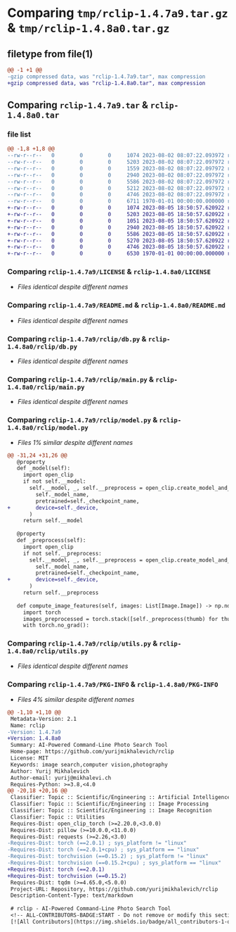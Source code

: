 # Comparing `tmp/rclip-1.4.7a9.tar.gz` & `tmp/rclip-1.4.8a0.tar.gz`

## filetype from file(1)

```diff
@@ -1 +1 @@
-gzip compressed data, was "rclip-1.4.7a9.tar", max compression
+gzip compressed data, was "rclip-1.4.8a0.tar", max compression
```

## Comparing `rclip-1.4.7a9.tar` & `rclip-1.4.8a0.tar`

### file list

```diff
@@ -1,8 +1,8 @@
--rw-r--r--   0        0        0     1074 2023-08-02 08:07:22.093972 rclip-1.4.7a9/LICENSE
--rw-r--r--   0        0        0     5203 2023-08-02 08:07:22.097972 rclip-1.4.7a9/README.md
--rw-r--r--   0        0        0     1559 2023-08-02 08:07:22.097972 rclip-1.4.7a9/pyproject.toml
--rw-r--r--   0        0        0     2940 2023-08-02 08:07:22.097972 rclip-1.4.7a9/rclip/db.py
--rw-r--r--   0        0        0     5586 2023-08-02 08:07:22.097972 rclip-1.4.7a9/rclip/main.py
--rw-r--r--   0        0        0     5212 2023-08-02 08:07:22.097972 rclip-1.4.7a9/rclip/model.py
--rw-r--r--   0        0        0     4746 2023-08-02 08:07:22.097972 rclip-1.4.7a9/rclip/utils.py
--rw-r--r--   0        0        0     6711 1970-01-01 00:00:00.000000 rclip-1.4.7a9/PKG-INFO
+-rw-r--r--   0        0        0     1074 2023-08-05 18:50:57.620922 rclip-1.4.8a0/LICENSE
+-rw-r--r--   0        0        0     5203 2023-08-05 18:50:57.620922 rclip-1.4.8a0/README.md
+-rw-r--r--   0        0        0     1051 2023-08-05 18:50:57.620922 rclip-1.4.8a0/pyproject.toml
+-rw-r--r--   0        0        0     2940 2023-08-05 18:50:57.620922 rclip-1.4.8a0/rclip/db.py
+-rw-r--r--   0        0        0     5586 2023-08-05 18:50:57.620922 rclip-1.4.8a0/rclip/main.py
+-rw-r--r--   0        0        0     5270 2023-08-05 18:50:57.620922 rclip-1.4.8a0/rclip/model.py
+-rw-r--r--   0        0        0     4746 2023-08-05 18:50:57.620922 rclip-1.4.8a0/rclip/utils.py
+-rw-r--r--   0        0        0     6530 1970-01-01 00:00:00.000000 rclip-1.4.8a0/PKG-INFO
```

### Comparing `rclip-1.4.7a9/LICENSE` & `rclip-1.4.8a0/LICENSE`

 * *Files identical despite different names*

### Comparing `rclip-1.4.7a9/README.md` & `rclip-1.4.8a0/README.md`

 * *Files identical despite different names*

### Comparing `rclip-1.4.7a9/rclip/db.py` & `rclip-1.4.8a0/rclip/db.py`

 * *Files identical despite different names*

### Comparing `rclip-1.4.7a9/rclip/main.py` & `rclip-1.4.8a0/rclip/main.py`

 * *Files identical despite different names*

### Comparing `rclip-1.4.7a9/rclip/model.py` & `rclip-1.4.8a0/rclip/model.py`

 * *Files 1% similar despite different names*

```diff
@@ -31,24 +31,26 @@
   @property
   def _model(self):
     import open_clip
     if not self.__model:
       self.__model, _, self.__preprocess = open_clip.create_model_and_transforms(
         self._model_name,
         pretrained=self._checkpoint_name,
+        device=self._device,
       )
     return self.__model
 
   @property
   def _preprocess(self):
     import open_clip
     if not self.__preprocess:
       self.__model, _, self.__preprocess = open_clip.create_model_and_transforms(
         self._model_name,
         pretrained=self._checkpoint_name,
+        device=self._device,
       )
     return self.__preprocess
 
   def compute_image_features(self, images: List[Image.Image]) -> np.ndarray:
     import torch
     images_preprocessed = torch.stack([self._preprocess(thumb) for thumb in images]).to(self._device)
     with torch.no_grad():
```

### Comparing `rclip-1.4.7a9/rclip/utils.py` & `rclip-1.4.8a0/rclip/utils.py`

 * *Files identical despite different names*

### Comparing `rclip-1.4.7a9/PKG-INFO` & `rclip-1.4.8a0/PKG-INFO`

 * *Files 4% similar despite different names*

```diff
@@ -1,10 +1,10 @@
 Metadata-Version: 2.1
 Name: rclip
-Version: 1.4.7a9
+Version: 1.4.8a0
 Summary: AI-Powered Command-Line Photo Search Tool
 Home-page: https://github.com/yurijmikhalevich/rclip
 License: MIT
 Keywords: image search,computer vision,photography
 Author: Yurij Mikhalevich
 Author-email: yurij@mikhalevi.ch
 Requires-Python: >=3.8,<4.0
@@ -20,18 +20,16 @@
 Classifier: Topic :: Scientific/Engineering :: Artificial Intelligence
 Classifier: Topic :: Scientific/Engineering :: Image Processing
 Classifier: Topic :: Scientific/Engineering :: Image Recognition
 Classifier: Topic :: Utilities
 Requires-Dist: open_clip_torch (>=2.20.0,<3.0.0)
 Requires-Dist: pillow (>=10.0.0,<11.0.0)
 Requires-Dist: requests (>=2.26,<3.0)
-Requires-Dist: torch (==2.0.1) ; sys_platform != "linux"
-Requires-Dist: torch (==2.0.1+cpu) ; sys_platform == "linux"
-Requires-Dist: torchvision (==0.15.2) ; sys_platform != "linux"
-Requires-Dist: torchvision (==0.15.2+cpu) ; sys_platform == "linux"
+Requires-Dist: torch (==2.0.1)
+Requires-Dist: torchvision (==0.15.2)
 Requires-Dist: tqdm (>=4.65.0,<5.0.0)
 Project-URL: Repository, https://github.com/yurijmikhalevich/rclip
 Description-Content-Type: text/markdown
 
 # rclip - AI-Powered Command-Line Photo Search Tool
 <!-- ALL-CONTRIBUTORS-BADGE:START - Do not remove or modify this section -->
 [![All Contributors](https://img.shields.io/badge/all_contributors-1-orange.svg?style=flat-square)](#contributors-)
```


